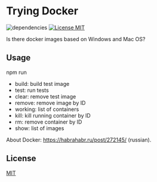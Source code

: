 # Trying Docker #

![dependencies][dependencies-image] [![License MIT][license-image]](LICENSE)

Is there docker images based on Windows and Mac OS?

## Usage ##

npm run
 - build: build test image
 - test: run tests
 - clear: remove test image
 - remove: remove image by ID
 - working: list of containers
 - kill: kill running container by ID
 - rm: remove container by ID
 - show: list of images

About Docker: https://habrahabr.ru/post/272145/ (russian).

## License ##
[MIT](LICENSE)

[dependencies-image]: https://img.shields.io/gemnasium/mathiasbynens/he.svg?maxAge=2592000 "dependencies-image"
[license-image]: https://img.shields.io/badge/license-MIT-blue.svg "license-image"